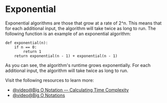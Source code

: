 # Exponential

Exponential algorithms are those that grow at a rate of 2^n. This means that for each additional input, the algorithm will take twice as long to run. The following function is an example of an exponential algorithm:

    def exponential(n):
        if n == 0:
            return 1
        return exponential(n - 1) + exponential(n - 1)
    

As you can see, the algorithm's runtime grows exponentially. For each additional input, the algorithm will take twice as long to run.

Visit the following resources to learn more:

- [@video@Big O Notation — Calculating Time Complexity](https://www.youtube.com/watch?v=Z0bH0cMY0E8)
- [@video@Big O Notations](https://www.youtube.com/watch?v=V6mKVRU1evU)